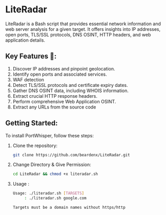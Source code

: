 # LiteRadar
LiteRadar is a Bash script that provides essential network information and web server analysis for a given target. It offers insights into IP addresses, open ports, TLS/SSL protocols, DNS OSINT, HTTP headers, and web application details.

## Key Features 🚀:

1. Discover IP addresses and pinpoint geolocation.
2. Identify open ports and associated services.
3. WAF detection
4. Detect TLS/SSL protocols and certificate expiry dates.
5. Gather DNS OSINT data, including WHOIS information.
6. Extract crucial HTTP response headers.
7. Perform comprehensive Web Application OSINT.
8. Extract any URLs from the source code

## Getting Started:

To install PortWhisper, follow these steps:
1. Clone the repository:

   ```bash
   git clone https://github.com/beardenx/LiteRadar.git

2. Change Directory & Give Permission:

   ```bash
   cd LiteRadar && chmod +x literadar.sh   

3. Usage :

   ```bash
   Usage: ./literadar.sh [TARGETS]
        : ./literadar.sh google.com 

   Targets must be a domain names without https/http


